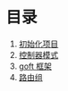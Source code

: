 # 目录

1. [初始化项目](./docs/01-init.md)
2. [控制器模式](./docs/02-class-controller.md)
3. [goft 框架](./docs/03-goft-framework.md)
4. [路由组](./docs/04-router-group.md)
